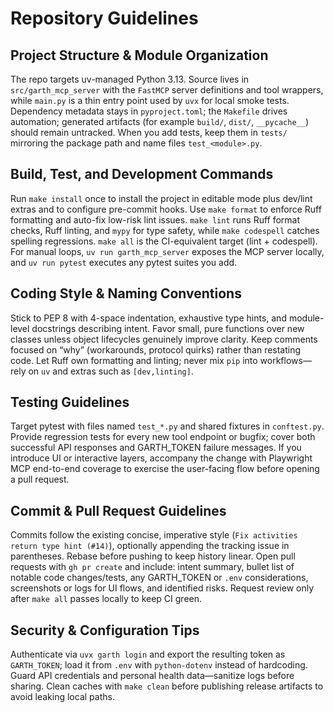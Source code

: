 # Repository Guidelines

## Project Structure & Module Organization

The repo targets uv-managed Python 3.13. Source lives in `src/garth_mcp_server`
with the `FastMCP` server definitions and tool wrappers, while `main.py` is a
thin entry point used by `uvx` for local smoke tests. Dependency metadata stays
in `pyproject.toml`; the `Makefile` drives automation; generated artifacts (for
example `build/`, `dist/`, `__pycache__`) should remain untracked. When you add
tests, keep them in `tests/` mirroring the package path and name files
`test_<module>.py`.

## Build, Test, and Development Commands

Run `make install` once to install the project in editable mode plus dev/lint
extras and to configure pre-commit hooks. Use `make format` to enforce Ruff
formatting and auto-fix low-risk lint issues. `make lint` runs Ruff format
checks, Ruff linting, and `mypy` for type safety, while `make codespell`
catches spelling regressions. `make all` is the CI-equivalent target (lint +
codespell). For manual loops, `uv run garth_mcp_server` exposes the MCP server
locally, and `uv run pytest` executes any pytest suites you add.

## Coding Style & Naming Conventions

Stick to PEP 8 with 4-space indentation, exhaustive type hints, and
module-level docstrings describing intent. Favor small, pure functions over new
classes unless object lifecycles genuinely improve clarity. Keep comments
focused on “why” (workarounds, protocol quirks) rather than restating code. Let
Ruff own formatting and linting; never mix `pip` into workflows—rely on `uv`
and extras such as `[dev,linting]`.

## Testing Guidelines

Target pytest with files named `test_*.py` and shared fixtures in
`conftest.py`. Provide regression tests for every new tool endpoint or bugfix;
cover both successful API responses and GARTH_TOKEN failure messages. If you
introduce UI or interactive layers, accompany the change with Playwright MCP
end-to-end coverage to exercise the user-facing flow before opening a pull
request.

## Commit & Pull Request Guidelines

Commits follow the existing concise, imperative style (`Fix activities return
type hint (#14)`), optionally appending the tracking issue in parentheses.
Rebase before pushing to keep history linear. Open pull requests with `gh pr
create` and include: intent summary, bullet list of notable code changes/tests,
any GARTH_TOKEN or `.env` considerations, screenshots or logs for UI flows, and
identified risks. Request review only after `make all` passes locally to keep CI
green.

## Security & Configuration Tips

Authenticate via `uvx garth login` and export the resulting token as
`GARTH_TOKEN`; load it from `.env` with `python-dotenv` instead of hardcoding.
Guard API credentials and personal health data—sanitize logs before sharing.
Clean caches with `make clean` before publishing release artifacts to avoid
leaking local paths.
